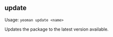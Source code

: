 ## update

Usage: `yeoman update <name>`

Updates the package <name> to the latest version available.